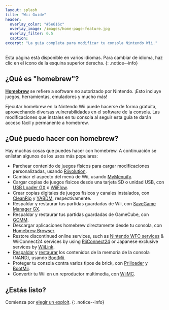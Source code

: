 ```yaml
---
layout: splash
title: "Wii Guide"
header:
  overlay_color: "#5e616c"
  overlay_image: /images/home-page-feature.jpg
  overlay_filter: 0.5
  caption:
excerpt: "La guía completa para modificar tu consola Nintendo Wii."
---
```


Esta página está disponible en varios idiomas. Para cambiar de idioma, haz clic en el icono de la esquina superior derecha.
{: .notice--info}

## ¿Qué es "homebrew"?

[**Homebrew**](https://es.wikipedia.org/wiki/Homebrew) se refiere a software no autorizado por Nintendo. ¡Esto incluye juegos, herramientas, emuladores y mucho más!

Ejecutar homebrew en la Nintendo Wii puede hacerse de forma gratuita, aprovechando diversas vulnerabilidades en el software de la consola. Las modificaciones que instales en tu consola al seguir esta guía te darán acceso fácil y permanente a homebrew.

## ¿Qué puedo hacer con homebrew?

Hay muchas cosas que puedes hacer con homebrew. A continuación se enlistan algunos de los usos más populares:

- Parchear contenido de juegos físicos para cargar modificaciones personalizadas, usando [Riivolution](riivolution).
- Cambiar el aspecto del menú de Wii, usando [MyMenuify](themes).
- Cargar copias de juegos físicos desde una tarjeta SD o unidad USB, con [USB Loader GX](usbloadergx) o [WiiFlow](wiiflow).
- Crear copias digitales de juegos físicos y canales instalados, con [CleanRip](/dump-games) y [YABDM](dump-wads), respectivamente.
- Respaldar y restaurar tus partidas guardadas de Wii, con [SaveGame Manager GX](https://wiidatabase.de/downloads/wii-tools/savegame-manager-gx-beta/).
- Respaldar y restaurar tus partidas guardadas de GameCube, con [GCMM](gcsaves).
- Descargar aplicaciones homebrew directamente desde tu consola, con [Homebrew Browser](hbb).
- Restore discontinued online services, such as [Nintendo WFC services](wiimmfi) & WiiConnect24 services by using [RiiConnect24](riiconnect24) or Japanese exclusive services by [WiiLink](wiilink).
- [Respaldar](bootmii) y [restaurar](bootmiirecover) los contenidos de la memoria de la consola (NAND), usando [BootMii](hbc).
- Proteger tu consola contra varios tipos de brick, con [Priiloader](priiloader) y [BootMii](bootmii).
- Convertir tu Wii en un reproductor multimedia, con [WiiMC](https://oscwii.org/library/app/wiimc-ss).


## ¿Estás listo?

Comienza por [elegir un exploit](get-started).
{: .notice--info}

